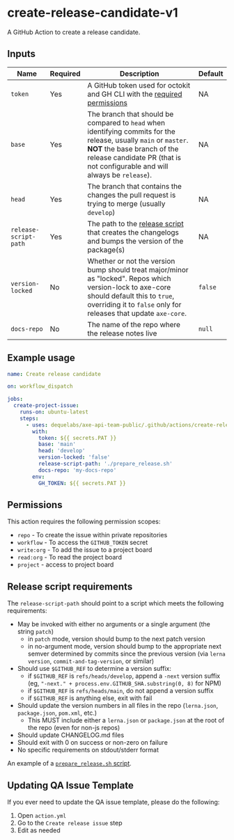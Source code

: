 # create-release-candidate-v1

A GitHub Action to create a release candidate.

## Inputs

| Name                  | Required | Description                                                                                | Default |
| --------------------- | -------- | ------------------------------------------------------------------------------------------ | ------- |
| `token`               | Yes      | A GitHub token used for octokit and GH CLI with the [required permissions](#permissions)   | NA      |
| `base`                | Yes      | The branch that should be compared to `head` when identifying commits for the release, usually `main` or `master`. **NOT** the base branch of the release candidate PR (that is not configurable and will always be `release`). | NA      |
| `head`                | Yes      | The branch that contains the changes the pull request is trying to merge (usually `develop`) | NA      |
| `release-script-path` | Yes      | The path to the [release script](#release-script-requirements) that creates the changelogs and bumps the version of the package(s) | NA      |
| `version-locked`      | No       | Whether or not the version bump should treat major/minor as "locked". Repos which version-lock to axe-core should default this to `true`, overriding it to `false` only for releases that update `axe-core`. | `false` |
| `docs-repo`           | No       | The name of the repo where the release notes live                                          | `null`  |

## Example usage

```yaml
name: Create release candidate

on: workflow_dispatch

jobs:
  create-project-issue:
    runs-on: ubuntu-latest
    steps:
      - uses: dequelabs/axe-api-team-public/.github/actions/create-release-candidate-v1@main
        with:
          token: ${{ secrets.PAT }}
          base: 'main'
          head: 'develop'
          version-locked: 'false'
          release-script-path: './prepare_release.sh'
          docs-repo: 'my-docs-repo'
        env:
          GH_TOKEN: ${{ secrets.PAT }}
```

## Permissions

This action requires the following permission scopes:

- `repo` - To create the issue within private repositories
- `workflow` - To access the `GITHUB_TOKEN` secret
- `write:org` - To add the issue to a project board
- `read:org` - To read the project board
- `project` - access to project board

## Release script requirements

The `release-script-path` should point to a script which meets the following requirements:

- May be invoked with either no arguments or a single argument (the string `patch`)
   - in `patch` mode, version should bump to the next patch version
   - in no-argument mode, version should bump to the appropriate next semver determined by commits since the previous version (via `lerna version`, `commit-and-tag-version`, or similar)
- Should use `$GITHUB_REF` to determine a version suffix:
   - if `$GITHUB_REF` is `refs/heads/develop`, append a `-next` version suffix (eg, `"-next." + process.env.GITHUB_SHA.substring(0, 8)` for NPM)
   - if `$GITHUB_REF` is `refs/heads/main`, do not append a version suffix
   - if `$GITHUB_REF` is anything else, exit with fail
- Should update the version numbers in all files in the repo (`lerna.json`, `package.json`, `pom.xml`, etc.)
   - This MUST include either a `lerna.json` or `package.json` at the root of the repo (even for non-js repos)
- Should update CHANGELOG.md files
- Should exit with 0 on success or non-zero on failure
- No specific requirements on stdout/stderr format

An example of a [`prepare_release.sh` script](https://github.com/dequelabs/axe-core-npm/blob/develop/.github/scripts/prepare_release.sh).

## Updating QA Issue Template

If you ever need to update the QA issue template, please do the following:

1. Open `action.yml`
2. Go to the `Create release issue` step
3. Edit as needed
